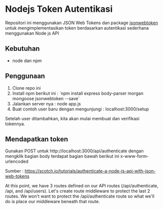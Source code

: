 # Nodejs Token Autentikasi

Repositori ini menggunakan JSON Web Tokens dan package [jsonwebtoken](https://github.com/auth0/node-jsonwebtoken)  untuk mengimplementasikan token berdasarkan autentikasi sederhana menggunakan Node js API 

## Kebutuhan
<ul><li>node dan npm</li></ul>

## Penggunaan
<ol type="1">
<li> Clone repo ini
<li> Install npm berikut ini : `npm install express body-parser morgan mongoose jsonwebtoken --save` </li>
<li> Jalankan server nya : node app.js </li>
<li> Buat contoh user baru dengan mengunjungi : localhost:3000/setup</li>
</ol>
Setelah user ditambahkan, kita akan mulai membuat dan verifikasi tokennya.

## Mendapatkan token

Gunakan POST untuk http://localhost:3000/api/authenticate dengan mengklik bagian body terdapat bagian bawah berikut ini x-www-form-urlencoded

Sumber : https://scotch.io/tutorials/authenticate-a-node-js-api-with-json-web-tokens

At this point, we have 3 routes defined on our API routes (/api/authenticate, /api, and /api/users). Let's create route middleware to protect the last 2 routes. We won't want to protect the /api/authenticate route so what we'll do is place our middleware beneath that route. 
